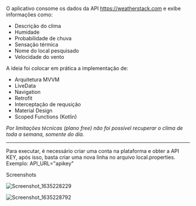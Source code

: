 
O aplicativo consome os dados da API https://weatherstack.com e exibe informações como: 
- Descrição do clima
- Humidade
- Probabilidade de chuva
- Sensação térmica
- Nome do local pesquisado
- Velocidade do vento


A ideia foi colocar em prática a implementação de:
- Arquitetura MVVM
- LiveData
- Navigation
- Retrofit 
- Interceptação de requsição
- Material Design
- Scoped Functions (Kotlin)


*Por limitações técnicas (plano free) não foi possível recuperar o clima de toda a semana, somente do dia.*

---
Para executar, é necessário criar uma conta na plataforma e obter a API KEY, após isso, basta criar uma nova linha no arquivo
local.properties. Exemplo: API_URL="apikey"


Screenshots

![Screenshot_1635228229](https://user-images.githubusercontent.com/44878255/138819175-4bc4d06c-8ec0-4564-9f5c-b5738dd17f8d.png)

![Screenshot_1635228792](https://user-images.githubusercontent.com/44878255/138819189-ce9c29a9-f88a-46fe-925d-bfb043d0ca48.png)
